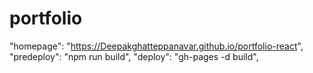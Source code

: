 # portfolio  
   "homepage": "https://Deepakghatteppanavar.github.io/portfolio-react",
     "predeploy": "npm run build",
    "deploy": "gh-pages -d build",